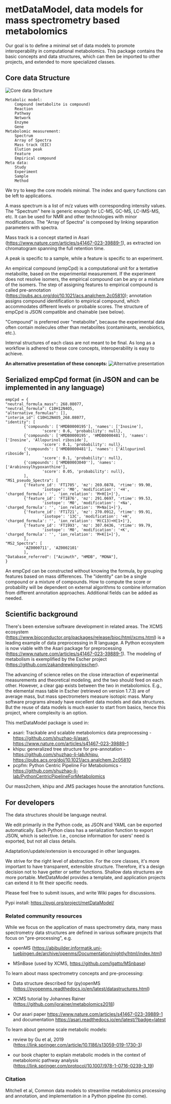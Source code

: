 # metDataModel, data models for mass spectrometry based metabolomics

Our goal is to define a minimal set of data models to promote interoperability in computational metabolomics.
This package contains the basic concepts and data structures,
which can then be imported to other projects, and extended to more specialized classes. 

## Core data Structure

![Core data Structure](docs/datastru2024.png)

    Metabolic model:
        Compound (metabolite is compound)
        Reaction
        Pathway
        Network
        Enzyme
        Gene
    Metabolomic measurement:
        Spectrum
        Array of Spectra
        Mass track (EIC)
        Elution peak
        Feature
        Empirical compound
    Meta data:
        Study
        Experiment
        Sample
        Method

We try to keep the core models minimal. 
The index and query functions can be left to applications.

A mass spectrum is a list of m/z values with corresponding intensity values. The "Spectrum" here is generic enough for LC-MS, GC-MS, LC-IMS-MS, etc. It can be used for NMR and other technologies with minor modifications. The "Array of Spectra" is composed by linking separation parameters with spectra.

Mass track is a concept started in Asari (https://www.nature.com/articles/s41467-023-39889-1), as extracted ion chromatogram spanning the full retention time.

A peak is specific to a sample, while a feature is specific to an experiment. 

An empirical compound (empCpd) is a computational unit for a tentative metabolite, based on the experimental measurement. If the experiment does not resolve isomers, the empirical compound can be any or a mixture of the isomers. The step of assigning features to empirical compound is called pre-annotation (https://pubs.acs.org/doi/10.1021/acs.analchem.2c05810); annotation assigns compound identification to empirical compound, which accommodates different levels or probable scores. The structure of empCpd is JSON compatible and chainable (see below).

"Compound" is preferred over "metabolite", because the experimental data often contain molecules other than metabolites (contaminants, xenobiotics, etc.).

Internal structures of each class are not meant to be final. 
As long as a workflow is adhered to these core concepts, interoperability is easy to achieve.

**An alternative presentation of these concepts:**
![Alternative presentation](docs/datastru.png)


## Serialized empCpd format (in JSON and can be implemented in any language)
 
    empCpd = {
    "neutral_formula_mass": 268.08077, 
    "neutral_formula": C10H12N4O5,
    "alternative_formulas": [],
    "interim_id": C10H12N4O5_268.08077,
    "identity": [
            {'compounds': ['HMDB0000195'], 'names': ['Inosine'], 
                    'score': 0.6, 'probability': null},
            {'compounds': ['HMDB0000195', 'HMDB0000481'], 'names': ['Inosine', 'Allopurinol riboside'], 
                    'score': 0.1, 'probability': null},
            {'compounds': ['HMDB0000481'], 'names': ['Allopurinol riboside'], 
                    'score': 0.1, 'probability': null},
            {'compounds': ['HMDB0003040''], 'names': ['Arabinosylhypoxanthine'], 
                    'score': 0.05, 'probability': null},
            ],
    "MS1_pseudo_Spectra": [
            {'feature_id': 'FT1705', 'mz': 269.0878, 'rtime': 99.90, 
                    'isotope': 'M0', 'modification': '+H', 'charged_formula': '', 'ion_relation': 'M+H[1+]'},
            {'feature_id': 'FT1876', 'mz': 291.0697, 'rtime': 99.53, 
                    'isotope': 'M0', 'modification': '+Na', 'charged_formula': '', 'ion_relation': 'M+Na[1+]'},
            {'feature_id': 'FT1721', 'mz': 270.0912, 'rtime': 99.91, 
                    'isotope': '13C', 'modification': '+H', 'charged_formula': '', 'ion_relation': 'M(C13)+H[1+]'},
            {'feature_id': 'FT1993', 'mz': 307.0436, 'rtime': 99.79, 
                    'isotope': 'M0', 'modification': '+K', 'charged_formula': '', 'ion_relation': 'M+K[1+]'},
            ],
    "MS2_Spectra": [
            'AZ0000711', 'AZ0002101'
            ],
    "Database_referred": ["Azimuth", "HMDB", "MONA"],
    }

An empCpd can be constructed without knowing the formula, by grouping features based on mass differences.
The "identity" can be a single compound or a mixture of compounds. 
How to compute the score or probability will be dependent on external algorithms to combine information from different annotation approaches.
Additional fields can be added as needed.


## Scientific background
There's been extensive software development in related areas. 
The XCMS ecosystem (https://www.bioconductor.org/packages/release/bioc/html/xcms.html) is a leading example of data preprocessing in R language. 
A Python ecosystem is now viable with the Asari package for preprocessing (https://www.nature.com/articles/s41467-023-39889-1).
The modeling of metabolism is exemplified by the Escher project (https://github.com/zakandrewking/escher).

The advancing of science relies on the close interaction of experimental measurements and theoretical modeling, and the two should feed on each other. However, a clear gap exists between the two in metabolomics. E.g., the elemental mass table in Escher (retrieved on version 1.7.3) are of average mass, but mass spectrometers measure isotopic mass. 
Many software programs already have excellent data models and data structures. But the reuse of data models is much easier to start from basics, hence this project, where complexity is an option.

This metDataModel package is used in:
* asari: Trackable and scalable metabolomics data preprocessing - https://github.com/shuzhao-li/asari, https://www.nature.com/articles/s41467-023-39889-1
* khipu: generalized tree structure for pre-annotation - https://github.com/shuzhao-li-lab/khipu, https://pubs.acs.org/doi/10.1021/acs.analchem.2c05810
* pcpfm: Python Centric Pipeline For Metabolomics - https://github.com/shuzhao-li-lab/PythonCentricPipelineForMetabolomics

Our mass2chem, khipu and JMS packages house the annotation functions.


## For developers

The data structures should be language neutral. 

We edit primarily in the Python code, as JSON and YAML can be exported automatically.
Each Python class has a serialization function to export JSON, which is selective.
I.e., concise information for users' need is exported, but not all class details.

Adaptation/update/extension is encouraged in other languages. 

We strive for the right level of abstraction.
For the core classes, it's more important to have transparent, extensible structure.
Therefore, it's a design decision not to have getter or setter functions. 
Shallow data structures are more portable.
MetDataModel provides a template, and application projects can extend it to fit their specific needs.

Please feel free to submit issues, and write Wiki pages for discussions.

Pypi install: https://pypi.org/project/metDataModel/


### Related community resources
While we focus on the application of mass spectrometry data, 
many mass spectrometry data structures are defined in various software projects that focus on "pre-processing", e.g.

- openMS (https://abibuilder.informatik.uni-tuebingen.de/archive/openms/Documentation/nightly/html/index.html) 

- MSnBase (used by XCMS, https://github.com/lgatto/MSnbase)

To learn about mass spectrometry concepts and pre-processing:

- Data structure described for (py)openMS (https://pyopenms.readthedocs.io/en/latest/datastructures.html)

- XCMS tutorial by Johannes Rainer (https://github.com/jorainer/metabolomics2018)

- Our asari paper https://www.nature.com/articles/s41467-023-39889-1 and documentation https://asari.readthedocs.io/en/latest/?badge=latest

To learn about genome scale metabolic models:

- review by Gu et al, 2019 (https://link.springer.com/article/10.1186/s13059-019-1730-3)

- our book chapter to explain metabolic models in the context of metabolomic pathway analysis (https://link.springer.com/protocol/10.1007/978-1-0716-0239-3_19)

### Citation
Mitchell et al, Common data models to streamline metabolomics processing and annotation, and implementation in a Python pipeline  (to come).
